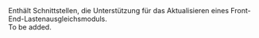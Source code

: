 <Namespace Name="Microsoft.Azure.Management.Network.Fluent.HasFrontend.Update">
  <Docs>
    <summary>Enthält Schnittstellen, die Unterstützung für das Aktualisieren eines Front-End-Lastenausgleichsmoduls.</summary> 
    <remarks>To be added.</remarks>
  </Docs>
</Namespace>
